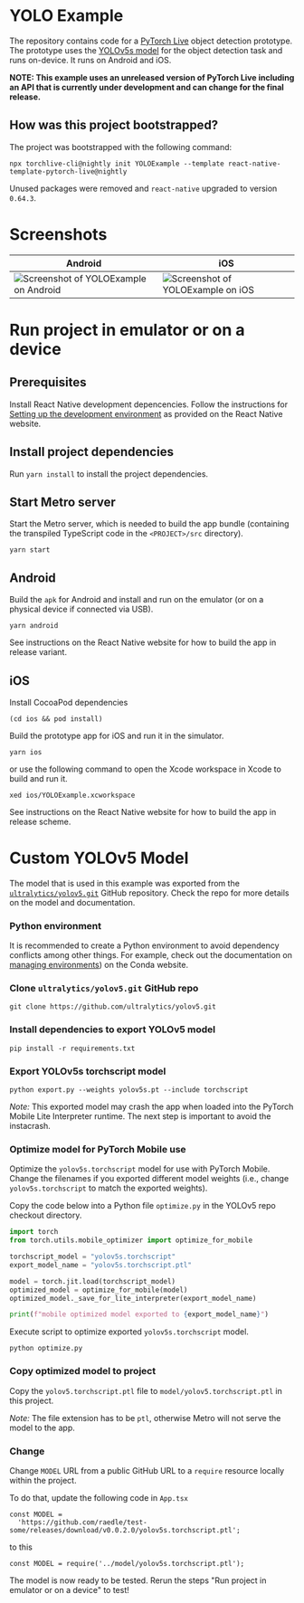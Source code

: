 # YOLO Example

The repository contains code for a [PyTorch Live](https://pytorch.org/live) object detection prototype. The prototype uses the [YOLOv5s model](https://github.com/ultralytics/yolov5) for the object detection task and runs on-device. It runs on Android and iOS.

**NOTE: This example uses an unreleased version of PyTorch Live including an API that is currently under development and can change for the final release.**

## How was this project bootstrapped?

The project was bootstrapped with the following command:

```
npx torchlive-cli@nightly init YOLOExample --template react-native-template-pytorch-live@nightly
```

Unused packages were removed and `react-native` upgraded to version `0.64.3`.

# Screenshots

|Android|iOS|
| --------------------- | --------------------- |
|![Screenshot of YOLOExample on Android](./screenshots/screenshot-android.png)|![Screenshot of YOLOExample on iOS](./screenshots/screenshot-ios.png)|

# Run project in emulator or on a device

## Prerequisites

Install React Native development depencencies. Follow the instructions for [Setting up the development environment](https://reactnative.dev/docs/environment-setup) as provided on the React Native website.

## Install project dependencies

Run `yarn install` to install the project dependencies.

## Start Metro server

Start the Metro server, which is needed to build the app bundle (containing the transpiled TypeScript code in the `<PROJECT>/src` directory).

```
yarn start
```

## Android

Build the `apk` for Android and install and run on the emulator (or on a physical device if connected via USB).

```
yarn android
```

See instructions on the React Native website for how to build the app in release variant.

## iOS

Install CocoaPod dependencies

```shell
(cd ios && pod install)
```

Build the prototype app for iOS and run it in the simulator.

```shell
yarn ios
```

or use the following command to open the Xcode workspace in Xcode to build and run it.

```shell
xed ios/YOLOExample.xcworkspace
```

See instructions on the React Native website for how to build the app in release scheme.

# Custom YOLOv5 Model

The model that is used in this example was exported from the [`ultralytics/yolov5.git`](https://github.com/ultralytics/yolov5) GitHub repository. Check the repo for more details on the model and documentation.

### Python environment

It is recommended to create a Python environment to avoid dependency conflicts among other things. For example, check out the documentation on [managing environments](https://docs.conda.io/projects/conda/en/latest/user-guide/tasks/manage-environments.html)) on the Conda website.

### Clone `ultralytics/yolov5.git` GitHub repo

```shell
git clone https://github.com/ultralytics/yolov5.git
```

### Install dependencies to export YOLOv5 model

```
pip install -r requirements.txt
```

### Export YOLOv5s torchscript model

```shell
python export.py --weights yolov5s.pt --include torchscript
```

*Note:* This exported model may crash the app when loaded into the PyTorch Mobile Lite Interpreter runtime. The next step is important to avoid the instacrash.

### Optimize model for PyTorch Mobile use

Optimize the `yolov5s.torchscript` model for use with PyTorch Mobile. Change the filenames if you exported different model weights (i.e., change `yolov5s.torchscript` to match the exported weights).

Copy the code below into a Python file `optimize.py` in the YOLOv5 repo checkout directory.

```python
import torch
from torch.utils.mobile_optimizer import optimize_for_mobile

torchscript_model = "yolov5s.torchscript"
export_model_name = "yolov5s.torchscript.ptl"

model = torch.jit.load(torchscript_model)
optimized_model = optimize_for_mobile(model)
optimized_model._save_for_lite_interpreter(export_model_name)

print(f"mobile optimized model exported to {export_model_name}")
```

Execute script to optimize exported `yolov5s.torchscript` model.

```shell
python optimize.py
```

### Copy optimized model to project

Copy the `yolov5.torchscript.ptl` file to `model/yolov5.torchscript.ptl` in this project.

*Note:* The file extension has to be `ptl`, otherwise Metro will not serve the model to the app.

### Change

Change `MODEL` URL from a public GitHub URL to a `require` resource locally within the project.

To do that, update the following code in `App.tsx`

```
const MODEL =
  'https://github.com/raedle/test-some/releases/download/v0.0.2.0/yolov5s.torchscript.ptl';
```

to this


```
const MODEL = require('../model/yolov5s.torchscript.ptl');
```

The model is now ready to be tested. Rerun the steps "Run project in emulator or on a device" to test!
